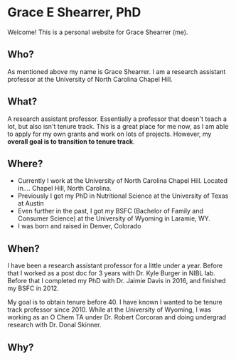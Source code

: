 # Grace E Shearrer, PhD
Welcome! This is a personal website for Grace Shearrer (me). 

## Who?
As mentioned above my name is Grace Shearrer. I am a research assistant professor at the University of North Carolina Chapel Hill. 

## What?
A research assistant professor. Essentially a professor that doesn't teach a lot, but also isn't tenure track. This is a great place for me now, as I am able to apply for my own grants and work on lots of projects. However, my **overall goal is to transition to tenure track**. 

## Where?
* Currently I work at the University of North Carolina Chapel Hill. Located in.... Chapel Hill, North Carolina.  
* Previously I got my PhD in Nutritional Science at the University of Texas at Austin
*  Even further in the past, I got my BSFC (Bachelor of Family and Consumer Science) at the University of Wyoming in Laramie, WY.
* I was born and raised in Denver, Colorado 

## When?
I have been a research assistant professor for a little under a year. Before that I worked as a post doc for 3 years with Dr. Kyle Burger in NIBL lab. Before that I completed my PhD with Dr. Jaimie Davis in 2016, and finished my BSFC in 2012. 

My goal is to obtain tenure before 40. I have known I wanted to be tenure track professor since 2010. While at the University of Wyoming, I was working as an O Chem TA under Dr. Robert Corcoran and doing undergrad research with Dr. Donal Skinner. 

## Why?
<!--stackedit_data:
eyJoaXN0b3J5IjpbMjc1Mzk3NzcyLDEzMDU2NzkyMjJdfQ==
-->